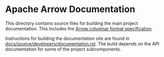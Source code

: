<!---
  Licensed to the Apache Software Foundation (ASF) under one
  or more contributor license agreements.  See the NOTICE file
  distributed with this work for additional information
  regarding copyright ownership.  The ASF licenses this file
  to you under the Apache License, Version 2.0 (the
  "License"); you may not use this file except in compliance
  with the License.  You may obtain a copy of the License at

    http://www.apache.org/licenses/LICENSE-2.0

  Unless required by applicable law or agreed to in writing,
  software distributed under the License is distributed on an
  "AS IS" BASIS, WITHOUT WARRANTIES OR CONDITIONS OF ANY
  KIND, either express or implied.  See the License for the
  specific language governing permissions and limitations
  under the License.
-->

# Apache Arrow Documentation

This directory contains source files for building the main project
documentation. This includes the [Arrow columnar format specification][2].

Instructions for building the documentation site are found in
[docs/source/developers/documentation.rst][1]. The build depends on the API
documentation for some of the project subcomponents.

[1]: https://github.com/apache/arrow/blob/main/docs/source/developers/documentation.rst
[2]: https://github.com/apache/arrow/tree/main/docs/source/format
